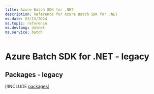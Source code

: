 ```yaml
---
title: Azure Batch SDK for .NET
description: Reference for Azure Batch SDK for .NET
ms.date: 03/13/2024
ms.topic: reference
ms.devlang: dotnet
ms.service: batch
---
```

# Azure Batch SDK for .NET - legacy
## Packages - legacy
[!INCLUDE [packages](batch-index.md)]